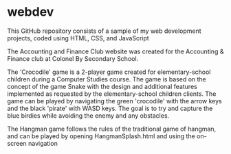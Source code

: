 # webdev

This GitHub repository consists of a sample of my web development projects, coded using HTML, CSS, and JavaScript

The Accounting and Finance Club website was created for the Accounting & Finance club at Colonel By Secondary School. 

The 'Crocodile' game is a 2-player game created for elementary-school children during a Computer Studies course. The game is based on the concept of the game Snake with the design 
and additional features implemented as requested by the elementary-school children clients. The game can be played by navigating the green 'crocodile' with the arrow keys and 
the black 'pirate' with WASD keys. The goal is to try and capture the blue birdies while avoiding the enemy and any obstacles.

The Hangman game follows the rules of the traditional game of hangman, and can be played by opening HangmanSplash.html and using the on-screen navigation

